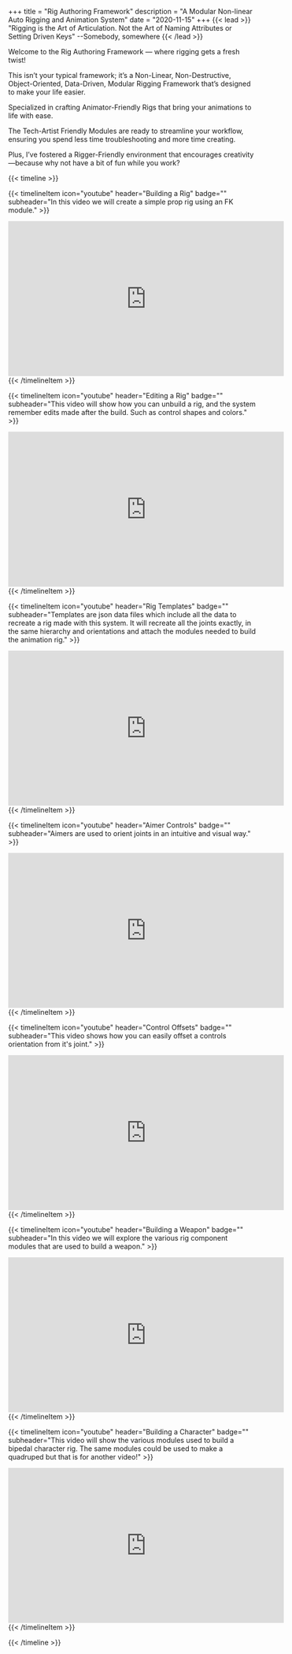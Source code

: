 +++
title = "Rig Authoring Framework"
description = "A Modular Non-linear Auto Rigging and Animation System"
date = "2020-11-15"
+++
{{< lead >}}
"Rigging is the Art of Articulation. Not the Art of Naming Attributes or Setting Driven Keys"  --Somebody, somewhere
{{< /lead >}}

Welcome to the Rig Authoring Framework — where rigging gets a fresh twist!

This isn’t your typical framework; it’s a Non-Linear, Non-Destructive, Object-Oriented, Data-Driven, Modular Rigging Framework that’s designed to make your life easier.

Specialized in crafting Animator-Friendly Rigs that bring your animations to life with ease.

The Tech-Artist Friendly Modules are ready to streamline your workflow, ensuring you spend less time troubleshooting and more time creating.

Plus, I’ve fostered a Rigger-Friendly environment that encourages creativity—because why not have a bit of fun while you work?

{{< timeline >}}

{{< timelineItem icon="youtube" header="Building a Rig" badge="" subheader="In this video we will create a simple prop rig using an FK module." >}}
<iframe width="560" height="315" src="https://www.youtube.com/embed/TiC1uOnK_BQ?si=PEfd8SFyhPT-4Xb9" title="YouTube video player" frameborder="0" allow="accelerometer; autoplay; clipboard-write; encrypted-media; gyroscope; picture-in-picture; web-share" referrerpolicy="strict-origin-when-cross-origin" allowfullscreen></iframe>
{{< /timelineItem >}}

{{< timelineItem icon="youtube" header="Editing a Rig" badge="" subheader="This video will show how you can unbuild a rig, and the system remember edits made after the build. Such as control shapes and colors." >}}
<iframe width="560" height="315" src="https://www.youtube.com/embed/FUv9yylJzEo?si=fRgdn8Y3DB0Rniit" title="YouTube video player" frameborder="0" allow="accelerometer; autoplay; clipboard-write; encrypted-media; gyroscope; picture-in-picture; web-share" referrerpolicy="strict-origin-when-cross-origin" allowfullscreen></iframe>
{{< /timelineItem >}}

{{< timelineItem icon="youtube" header="Rig Templates" badge="" subheader="Templates are json data files which include all the data to recreate a rig made with this system. It will recreate all the joints exactly, in the same hierarchy and orientations and attach the modules needed to build the animation rig." >}}
<iframe width="560" height="315" src="https://www.youtube.com/embed/CFvCfelPVzs?si=LpHVIYRjAeMFfapm" title="YouTube video player" frameborder="0" allow="accelerometer; autoplay; clipboard-write; encrypted-media; gyroscope; picture-in-picture; web-share" referrerpolicy="strict-origin-when-cross-origin" allowfullscreen></iframe>
{{< /timelineItem >}}

{{< timelineItem icon="youtube" header="Aimer Controls" badge="" subheader="Aimers are used to orient joints in an intuitive and visual way." >}}
<iframe width="560" height="315" src="https://www.youtube.com/embed/j2rAS5MlWm8?si=9Ze9PQHN-TdeXoCw" title="YouTube video player" frameborder="0" allow="accelerometer; autoplay; clipboard-write; encrypted-media; gyroscope; picture-in-picture; web-share" referrerpolicy="strict-origin-when-cross-origin" allowfullscreen></iframe>
{{< /timelineItem >}}

{{< timelineItem icon="youtube" header="Control Offsets" badge="" subheader="This video shows how you can easily offset a controls orientation from it's joint." >}}
<iframe width="560" height="315" src="https://www.youtube.com/embed/RclCVVPIgpY?si=R1K6Szmu3Ldl1ynp" title="YouTube video player" frameborder="0" allow="accelerometer; autoplay; clipboard-write; encrypted-media; gyroscope; picture-in-picture; web-share" referrerpolicy="strict-origin-when-cross-origin" allowfullscreen></iframe>
{{< /timelineItem >}}

{{< timelineItem icon="youtube" header="Building a Weapon" badge="" subheader="In this video we will explore the various rig component modules that are used to build a weapon." >}}
<iframe width="560" height="315" src="https://www.youtube.com/embed/XEnE_CZYL7g?si=XN0trsh5dZrenjwY" title="YouTube video player" frameborder="0" allow="accelerometer; autoplay; clipboard-write; encrypted-media; gyroscope; picture-in-picture; web-share" referrerpolicy="strict-origin-when-cross-origin" allowfullscreen></iframe>
{{< /timelineItem >}}

{{< timelineItem icon="youtube" header="Building a Character" badge="" subheader="This video will show the various modules used to build a bipedal character rig. The same modules could be used to make a quadruped but that is for another video!" >}}
<iframe width="560" height="315" src="https://www.youtube.com/embed/cLWSWm0ErXI?si=tHrpufxdbSat_wYQ" title="YouTube video player" frameborder="0" allow="accelerometer; autoplay; clipboard-write; encrypted-media; gyroscope; picture-in-picture; web-share" referrerpolicy="strict-origin-when-cross-origin" allowfullscreen></iframe>
{{< /timelineItem >}}

{{< /timeline >}}
